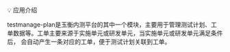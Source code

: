💡 应用介绍

testmanage-plan是玉衡内测平台的其中一个模块，主要用于管理测试计划、工单数据等。工单主要来源于实施单元或研发单元，当实施单元或研发单元满足条件后，
会自动产生一条对应的工单，便于测试计划关联到工单。
